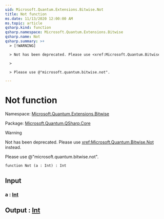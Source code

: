```yaml
---
uid: Microsoft.Quantum.Extensions.Bitwise.Not
title: Not function
ms.date: 11/13/2020 12:00:00 AM
ms.topic: article
qsharp.kind: function
qsharp.namespace: Microsoft.Quantum.Extensions.Bitwise
qsharp.name: Not
qsharp.summary: >+
  > [!WARNING]

  > Not has been deprecated. Please use <xref:Microsoft.Quantum.Bitwise.Not> instead.

  >

  > Please use @"microsoft.quantum.bitwise.not".

---
```


# Not function

Namespace: [Microsoft.Quantum.Extensions.Bitwise](xref:Microsoft.Quantum.Extensions.Bitwise)

Package: [Microsoft.Quantum.QSharp.Core](https://nuget.org/packages/Microsoft.Quantum.QSharp.Core)


> [!WARNING]
> Not has been deprecated. Please use <xref:Microsoft.Quantum.Bitwise.Not> instead.
>
> Please use @"microsoft.quantum.bitwise.not".



```qsharp
function Not (a : Int) : Int
```


## Input

### a : [Int](xref:microsoft.quantum.lang-ref.int)





## Output : [Int](xref:microsoft.quantum.lang-ref.int)


